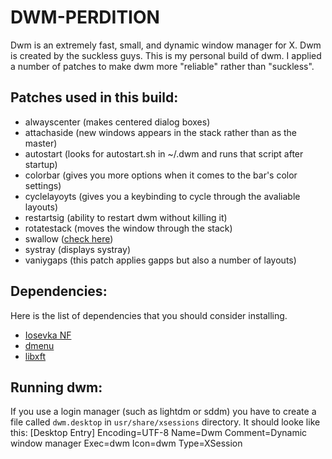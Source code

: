 # DWM-PERDITION

Dwm is an extremely fast, small, and dynamic window manager for X. Dwm is created by the suckless guys.  This is my personal build of dwm.  I applied a number of patches to make dwm more "reliable" rather than "suckless". 

## Patches used in this build:
- alwayscenter (makes centered dialog boxes)
- attachaside (new windows appears in the stack rather than as the master)
- autostart (looks for autostart.sh in ~/.dwm and runs that script after startup)
- colorbar (gives you more options when it comes to the bar's color settings)
- cyclelayoyts (gives you a keybinding to cycle through the avaliable layouts)
- restartsig (ability to restart dwm without killing it)
- rotatestack (moves the window through the stack)
- swallow ([check here](https://www.youtube.com/watch?v=92uo5OBOKfY))
- systray (displays systray)
- vaniygaps (this patch applies gapps but also a number of layouts)

## Dependencies:

Here is the list of dependencies that you should consider installing.
- [Iosevka NF](https://github.com/ryanoasis/nerd-fonts/releases/download/v2.1.0/Iosevka.zip)
- [dmenu](https://tools.suckless.org/dmenu/)
- [libxft](https://aur.archlinux.org/packages/libxft-bgra/)

## Running dwm:

If you use a login manager (such as lightdm or sddm) you have to create a file called `dwm.desktop` in `usr/share/xsessions` directory. It should looke like this:
	[Desktop Entry]
	Encoding=UTF-8
	Name=Dwm
	Comment=Dynamic window manager
	Exec=dwm
	Icon=dwm
	Type=XSession

